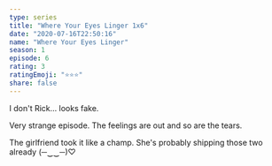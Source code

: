 ```yaml
---
type: series
title: "Where Your Eyes Linger 1x6"
date: "2020-07-16T22:50:16"
name: "Where Your Eyes Linger"
season: 1
episode: 6
rating: 3
ratingEmoji: "⭐️⭐️⭐️"
share: false
---
```


I don't Rick... looks fake.

Very strange episode. The feelings are out and so are the tears.

The girlfriend took it like a champ. She's probably shipping those two already (─‿‿─)♡

